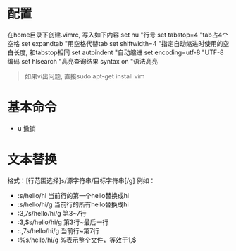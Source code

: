# 配置
在home目录下创建.vimrc, 写入如下内容
set nu              "行号
set tabstop=4       "tab占4个空格
set expandtab       "用空格代替tab
set shiftwidth=4    "指定自动缩进时使用的空白长度, 和tabstop相同
set autoindent      "自动缩进
set encoding=utf-8  "UTF-8编码
set hlsearch        "高亮查询结果
syntax on           "语法高亮

> 如果vi出问题, 直接sudo apt-get install vim

# 基本命令
- u       撤销

# 文本替换
格式：[行范围选择]s/源字符串/目标字符串[/g]
例如：
- :s/hello/hi         当前行的第一个hello替换成hi
- :s/hello/hi/g       当前行的所有hello替换成hi
- :3,7s/hello/hi/g    第3~7行
- :3,$s/hello/hi/g    第3行~最后一行
- :.,7s/hello/hi/g    当前行~第7行
- :%s/hello/hi/g      %表示整个文件，等效于1,$